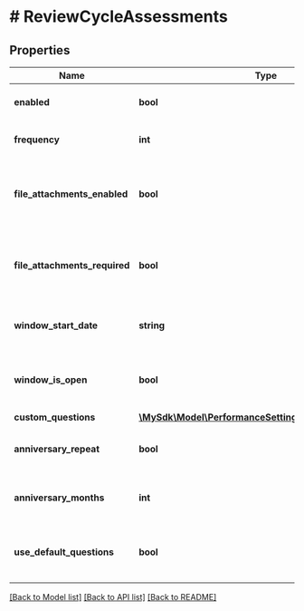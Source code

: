 # # ReviewCycleAssessments

## Properties

Name | Type | Description | Notes
------------ | ------------- | ------------- | -------------
**enabled** | **bool** | Indicates if assessments are enabled | [optional]
**frequency** | **int** | Frequency of assessments in months | [optional]
**file_attachments_enabled** | **bool** | Indicates if file attachments are enabled for assessments | [optional]
**file_attachments_required** | **bool** | Indicates if file attachments are required for assessments | [optional]
**window_start_date** | **string** | Start date of the assessment window | [optional]
**window_is_open** | **bool** | Indicates if the assessment window is open | [optional]
**custom_questions** | [**\MySdk\Model\PerformanceSettingsQuestionViewObject**](PerformanceSettingsQuestionViewObject.md) |  | [optional]
**anniversary_repeat** | **bool** | Indicates if assessments repeat on anniversaries | [optional]
**anniversary_months** | **int** | Number of months for anniversary repeat | [optional]
**use_default_questions** | **bool** | Indicates if default questions are used for assessments | [optional]

[[Back to Model list]](../../README.md#models) [[Back to API list]](../../README.md#endpoints) [[Back to README]](../../README.md)
